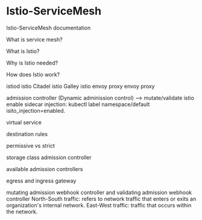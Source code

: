 # Istio-ServiceMesh
Istio-ServiceMesh documentation

What is service mesh?

What is Istio?

Why is Istio needed?


How does Istio work?


istiod
istio Citadel
istio Galley
istio envoy proxy
envoy proxy

admission controller (Dynamic adminission control) --> mutate/validate
istio enable sidecar injection:
kubectl label namespace/default isito_injection=enabled.

virtual service

destination rules

permissive vs strict

storage class admission controller

available admission controllers

egress and ingress gateway

mutating admission webhook controller and validating admission webhook controller
North-South traffic: refers to network traffic that enters or exits an organization's internal network.
East-West traffic: traffic that occurs within the network.
